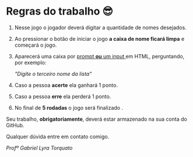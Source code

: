 # Regras do trabalho 😎

1. Nesse jogo o jogador deverá digitar a quantidade de nomes desejados.

2. Ao pressionar o botão de iniciar o jogo **a caixa de nome ficará limpa** e começará o jogo.

3. Aparecerá uma caixa por <u>prompt **ou** um input </u>em HTML, perguntando, por exemplo:
   
   *"Digite o terceiro nome da lista"*

4. Caso a pessoa **acerte** ela ganhará 1 ponto.

5. Caso a pessoa **erre** ela perderá 1 ponto.

6. No final de **5 rodadas** o jogo será finalizado .

Seu trabalho, **obrigatoriamente**, deverá estar armazenado na sua conta do GitHub. 

Qualquer dúvida entre em contato comigo.



*Profº Gabriel Lyra Torquato*
